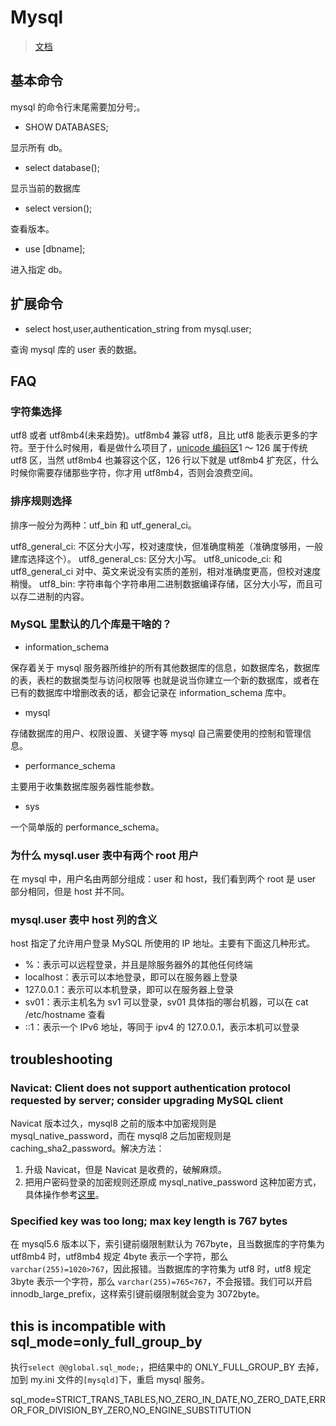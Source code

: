 # Mysql

> [文档](https://dev.mysql.com/doc/refman/8.0/en/)

## 基本命令

mysql 的命令行末尾需要加分号;。

- SHOW DATABASES;

显示所有 db。

- select database();

显示当前的数据库

- select version();

查看版本。

- use [dbname];

进入指定 db。

## 扩展命令

- select host,user,authentication_string from mysql.user;

查询 mysql 库的 user 表的数据。

## FAQ

### 字符集选择

utf8 或者 utf8mb4(未来趋势)。utf8mb4 兼容 utf8，且比 utf8 能表示更多的字符。至于什么时候用，看是做什么项目了，[unicode 编码区](https://www.cnblogs.com/sxdcgaq8080/p/9932786.html)1 ～ 126 属于传统 utf8 区，当然 utf8mb4 也兼容这个区，126 行以下就是 utf8mb4 扩充区，什么时候你需要存储那些字符，你才用 utf8mb4，否则会浪费空间。

### 排序规则选择

排序一般分为两种：utf_bin 和 utf_general_ci。

utf8_general_ci: 不区分大小写，校对速度快，但准确度稍差（准确度够用，一般建库选择这个）。
utf8_general_cs: 区分大小写。
utf8_unicode_ci: 和 utf8_general_ci 对中、英文来说没有实质的差别，相对准确度更高，但校对速度稍慢。
utf8_bin: 字符串每个字符串用二进制数据编译存储，区分大小写，而且可以存二进制的内容。

### MySQL 里默认的几个库是干啥的？

- information_schema

保存着关于 mysql 服务器所维护的所有其他数据库的信息，如数据库名，数据库的表，表栏的数据类型与访问权限等
也就是说当你建立一个新的数据库，或者在已有的数据库中增删改表的话，都会记录在 information_schema 库中。

- mysql

存储数据库的用户、权限设置、关键字等 mysql 自己需要使用的控制和管理信息。

- performance_schema

主要用于收集数据库服务器性能参数。

- sys

一个简单版的 performance_schema。

### 为什么 mysql.user 表中有两个 root 用户

在 mysql 中，用户名由两部分组成：user 和 host，我们看到两个 root 是 user 部分相同，但是 host 并不同。

### mysql.user 表中 host 列的含义

host 指定了允许用户登录 MySQL 所使用的 IP 地址。主要有下面这几种形式。

- %：表示可以远程登录，并且是除服务器外的其他任何终端
- localhost：表示可以本地登录，即可以在服务器上登录
- 127.0.0.1：表示可以本机登录，即可以在服务器上登录
- sv01：表示主机名为 sv1 可以登录，sv01 具体指的哪台机器，可以在 cat /etc/hostname 查看
- ::1：表示一个 IPv6 地址，等同于 ipv4 的 127.0.0.1，表示本机可以登录

## troubleshooting

### Navicat: Client does not support authentication protocol requested by server; consider upgrading MySQL client

Navicat 版本过久，mysql8 之前的版本中加密规则是 mysql_native_password，而在 mysql8 之后加密规则是 caching_sha2_password。解决方法：

1. 升级 Navicat，但是 Navicat 是收费的，破解麻烦。
2. 把用户密码登录的加密规则还原成 mysql_native_password 这种加密方式，具体操作参考[这里](https://blog.csdn.net/yubin1285570923/article/details/83352491)。

### Specified key was too long; max key length is 767 bytes

在 mysql5.6 版本以下，索引键前缀限制默认为 767byte，且当数据库的字符集为 utf8mb4 时，utf8mb4 规定 4byte 表示一个字符，那么 `varchar(255)=1020>767`，因此报错。当数据库的字符集为 utf8 时，utf8 规定 3byte 表示一个字符，那么 `varchar(255)=765<767`，不会报错。我们可以开启 innodb_large_prefix，这样索引键前缀限制就会变为 3072byte。

## this is incompatible with sql_mode=only_full_group_by

执行`select @@global.sql_mode;`，把结果中的 ONLY_FULL_GROUP_BY 去掉，加到 my.ini 文件的`[mysqld]`下，重启 mysql 服务。

sql_mode=STRICT_TRANS_TABLES,NO_ZERO_IN_DATE,NO_ZERO_DATE,ERROR_FOR_DIVISION_BY_ZERO,NO_ENGINE_SUBSTITUTION

